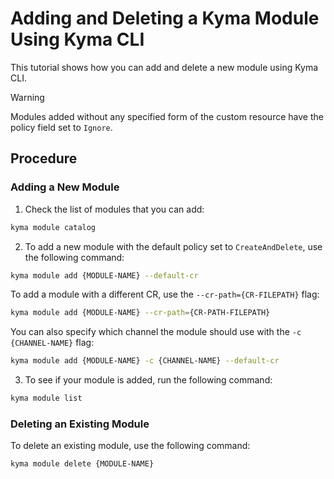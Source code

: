 # Adding and Deleting a Kyma Module Using Kyma CLI

This tutorial shows how you can add and delete a new module using Kyma CLI.

> [!WARNING]
> Modules added without any specified form of the custom resource have the policy field set to `Ignore`.

## Procedure

### Adding a New Module

1. Check the list of modules that you can add:

```bash
kyma module catalog
```

2. To add a new module with the default policy set to `CreateAndDelete`, use the following command:

```bash
kyma module add {MODULE-NAME} --default-cr
```

To add a module with a different CR, use the `--cr-path={CR-FILEPATH}` flag:

```bash
kyma module add {MODULE-NAME} --cr-path={CR-PATH-FILEPATH}
```

You can also specify which channel the module should use with the `-c {CHANNEL-NAME}` flag:

```bash
kyma module add {MODULE-NAME} -c {CHANNEL-NAME} --default-cr
```
3. To see if your module is added, run the following command:

```bash
kyma module list
```

### Deleting an Existing Module

To delete an existing module, use the following command:

```bash
kyma module delete {MODULE-NAME} 
```
